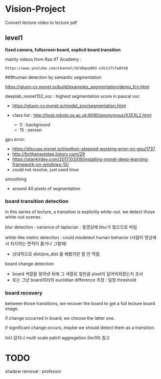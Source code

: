 # Vision-Project
Convert lecture video to lecture pdf



## level1

**fixed camera, fullscreen board, explicit board transition**



mainly videos from Rao IIT Academy : 

`https://www.youtube.com/channel/UCG0qvp06I-LULSJ7sTw8YoQ`



###human detection by semantic segmentation

https://gluon-cv.mxnet.io/build/examples_segmentation/demo_fcn.html



deeplab_resnet152_voc : highest segmentation score in pascal voc

- https://gluon-cv.mxnet.io/model_zoo/segmentation.html

- class list : http://host.robots.ox.ac.uk:8080/anonymous/XZEXL2.html
  - 0 : background
  - 15 : person





gpu error:

- https://discuss.mxnet.io/t/python-stopped-working-error-on-gpu/1737
- http://forthenextstep.tistory.com/29
- https://stankirdey.com/2017/03/09/installing-mxnet-deep-learning-framework-on-windows-10/
- could not resolve, just used linux



smoothing

- around 40 pixels of segmentation

### board transition detection

in this series of lecture, a transition is explicitly white-out. we detect those white-out scenes.

blur detection : variance of laplacian : 동영상에 blur가 많으므로 버림

white-like metric detection : could misdetect human behavior (사람이 영상에서 차지하는 면적이 줄거나 그럴때)

- 상대적으로 dist/pre_dist 를 해봤지만 잘 안 먹힘



board change detection:

- board 색깔을 알아낸 뒤에 그 색깔로 얼만큼 pixel이 덮어씌워졌는지 조사
- 또는 그냥 board끼리의 euclidian difference 측정 : 일정 threshold

### board recovery

between those transitions, we recover the board to get a full lecture board image.

if change occurred in board, we choose the latter one.

if significant change occurs, maybe we should detect them as a transition.

IoU 감지나 multi scale patch aggregation (lec10) 참고



# TODO

shadow removal : professor